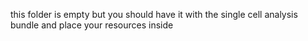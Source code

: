 this folder is empty but you should have it with the single cell analysis bundle and place your resources inside